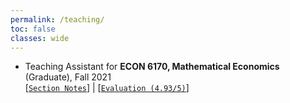 ```yaml
---
permalink: /teaching/
toc: false
classes: wide
---
```


- Teaching Assistant for **ECON 6170, Mathematical Economics** (Graduate), Fall 2021\
  [[`Section Notes`](https://github.com/yiqi-liu/yiqi-liu.github.io/tree/master/_pages/teaching-notes/ECON6170-TA)] | [[`Evaluation (4.93/5)`](teaching-notes/ECON6170-TA/CourseEval-Fall_2021-ECON_6170-DIS_201_YiqiLiu.pdf)]

